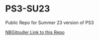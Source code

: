 # PS3-SU23
Public Repo for Summer 23 version of PS3

[NBGitpuller Link to this Repo](https://datahub.berkeley.edu/hub/user-redirect/git-pull?repo=https%3A%2F%2Fgithub.com%2Fds-modules%2FPS3-SU23&urlpath=tree%2FPS3-SU23%2F)
